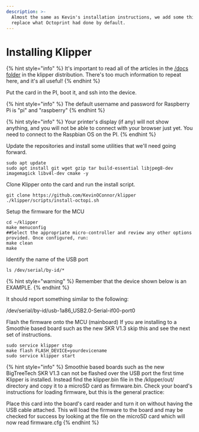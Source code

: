```yaml
---
description: >-
  Almost the same as Kevin's installation instructions, we add some things to
  replace what Octoprint had done by default.
---
```


# Installing Klipper

{% hint style="info" %}
It's important to read all of the articles in the [/docs folder](https://github.com/KevinOConnor/klipper/tree/master/docs) in the klipper distribution. There's too much information to repeat here, and it's all useful!
{% endhint %}

Put the card in the PI, boot it, and ssh  into the device. 

{% hint style="info" %}
The default username and password for Raspberry Pi is "pi" and "raspberry"
{% endhint %}

{% hint style="info" %}
Your printer's display \(if any\) will not show anything, and you will not be able to connect with your browser just yet.  You need to connect to the Raspbian OS on the PI.
{% endhint %}

Update the  repositories and install some utilities that we'll need going forward.

```text
sudo apt update
sudo apt install git wget gzip tar build-essential libjpeg8-dev imagemagick libv4l-dev cmake -y
```

Clone Klipper onto the card and run the install script.

```text
git clone https://github.com/KevinOConnor/klipper
./klipper/scripts/install-octopi.sh
```

Setup the firmware for the MCU

```text
cd ~/klipper
make menuconfig
##Select the appropriate micro-controller and review any other options provided. Once configured, run:
make clean
make
```

Identify the name of the USB port

```text
ls /dev/serial/by-id/*
```

{% hint style="warning" %}
Remember that the device shown below is an EXAMPLE.
{% endhint %}

It should report something similar to the following:

/dev/serial/by-id/usb-1a86\_USB2.0-Serial-if00-port0

Flash the firmware onto the MCU \(mainboard\) If you are installing to a Smoothie based board such as the new SKR V1.3 skip this and see the next set of instructions.

```text
sudo service klipper stop
make flash FLASH_DEVICE=yourdevicename
sudo service klipper start
```

{% hint style="info" %}
Smoothie based boards such as the new BigTreeTech SKR V1.3 can not be flashed over the USB port the first time Klipper is installed. Instead find the klipper.bin file in the /klipper/out/ directory and copy it to a microSD card as firmware.bin. Check your board's instructions for loading firmware, but this is the general practice:

Place this card into the board's card reader and turn it on without having the USB cable attached. This will load the firmware to the board and may be checked for success by looking at the file on the microSD card which will now read firmware.cfg
{% endhint %}

